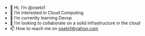 - 👋 Hi, I’m @oseto1
- 👀 I’m interested in Cloud Computing 
- 🌱 I’m currently learning Devop
- 💞️ I’m looking to collaborate on a solid infrastructure in the cloud
- 📫 How to reach me on oseto1@yahoo.com

<!---
oseto1/oseto1 is a ✨ special ✨ repository because its `README.md` (this file) appears on your GitHub profile.
You can click the Preview link to take a look at your changes.
--->

